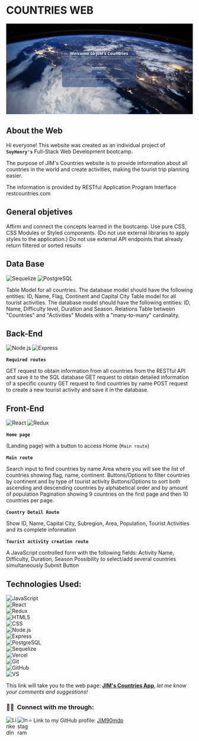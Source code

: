 # **COUNTRIES WEB**

![countries-home](/client/src/assets/JIM-Countries.png)

## About the Web

Hi everyone! This website was created as an individual project of **`SoyHenry's`** Full-Stack Web Development bootcamp.

The purpose of JIM's Countries website is to provide information about all countries in the world and create activities, making the tourist trip planning easier.

The information is provided by RESTful Application Program Interface restcountries.com

## General objetives

Affirm and connect the concepts learned in the bootcamp.
Use pure CSS, CSS Modules or Styled components. (Do not use external libraries to apply styles to the application.)
Do not use external API endpoints that already return filtered or sorted results

## Data Base

![Sequelize](https://img.shields.io/badge/-Sequelize-696969?style=flat&logo=Sequelize)   ![PostgreSQL](https://img.shields.io/badge/-PostgreSQL-696969?style=flat&logo=postgreSQL&logoColor=blue) 

Table Model for all countries. The database model should have the following entities: ID, Name, Flag, Continent and Capital City
Table model for all tourist activities. The database model should have the following entities: ID, Name, Difficulty level, Duration and Season.
Relations Table between "Countries" and "Activities" Models with a "many-to-many" cardinality.

## Back-End

![Node.js](https://img.shields.io/badge/-Node.js-696969?style=flat&logo=node.js) ![Express](https://img.shields.io/badge/-Express-696969?style=flat&logo=express) 

**`Required routes`**

GET request to obtain information from all countries from the RESTful API and save it to the SQL database
GET request to obtain detailed information of a specific country
GET request to find countries by name
POST request to create a new tourist activity and save it in the database.

## Front-End

![React](https://img.shields.io/badge/-React-696969?style=flat&logo=react)  ![Redux](https://img.shields.io/badge/-Redux-696969?style=flat&logo=redux)  

**`Home page`**

(Landing page) with a button to access Home (`Main route`)

**`Main route`**

Search input to find countries by name
Area where you will see the list of countries showing flag, name, continent.
Buttons/Options to filter countries by continent and by type of tourist activity
Buttons/Options to sort both ascending and descending countries by alphabetical order and by amount of population
Pagination showing 9 countries on the first page and then 10 countries per page.

**`Country Detail Route`**

Show ID, Name, Capital City, Subregion, Area, Population, Tourist Activities and its complete information

**`Tourist activity creation route`**

A JavaScript controlled form with the following fields: Activity Name, Difficulty, Duration, Season
Possibility to select/add several countries simultaneously
Submit Button

## Technologies Used:

![JavaScript](https://img.shields.io/badge/-JavaScript-696969?style=flat&logo=javascript)  
![React](https://img.shields.io/badge/-React-696969?style=flat&logo=react)  
![Redux](https://img.shields.io/badge/-Redux-696969?style=flat&logo=redux)  
![HTML5](https://img.shields.io/badge/-HTML5-696969?style=flat&logo=HTML5)  
![CSS](https://img.shields.io/badge/-CSS-696969?style=flat&logo=CSS3&logoColor=1572B6)  
![Node.js](https://img.shields.io/badge/-Node.js-696969?style=flat&logo=node.js)  
![Express](https://img.shields.io/badge/-Express-696969?style=flat&logo=express)  
![PostgreSQL](https://img.shields.io/badge/-PostgreSQL-696969?style=flat&logo=postgreSQL&logoColor=blue)  
![Sequelize](https://img.shields.io/badge/-Sequelize-696969?style=flat&logo=Sequelize)  
![Vercel](https://img.shields.io/badge/-Vercel-696969?style=flat&logo=Vercel)  
 ![Git](https://img.shields.io/badge/-Git-696969?style=flat&logo=git)  
 ![GitHub](https://img.shields.io/badge/-GitHub-696969?style=flat&logo=github)  
 ![VS](https://img.shields.io/badge/-Visual_Studio_Code-696969?style=flat&logo=visual%20studio&logoColor=blue)

This link will take you to the web page: **[JIM's Countries App](https://jim-countries-vbeb.vercel.app/ "JIM's Countries App")**, _let me know your comments and suggestions!_

### 🤝🏻 &nbsp;Connect with me through:

[<img align="left" alt="LinkedIn" width="30px" src="https://raw.githubusercontent.com/rahuldkjain/github-profile-readme-generator/master/src/images/icons/Social/linked-in-alt.svg" />](https://linkedin.com/in/mascarenhas-developer/)
[<img align="left" alt="Instagram" width="30px" src="https://raw.githubusercontent.com/rahuldkjain/github-profile-readme-generator/master/src/images/icons/Social/instagram.svg" />](https://instagram.com/nachomascarenhas/)

⭐️ Link to my GitHub profile: [JIM90mdp](https://github.com/JIM90mdp)
